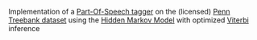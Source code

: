 Implementation of a [Part-Of-Speech tagger](https://en.wikipedia.org/wiki/Part-of-speech_tagging)  on the (licensed) [Penn Treebank dataset](https://corochann.com/penn-tree-bank-ptb-dataset-introduction-1456.html) using the [Hidden Markov Model](https://en.wikipedia.org/wiki/Hidden_Markov_model) with optimized [Viterbi](https://en.wikipedia.org/wiki/Viterbi_algorithm) inference
